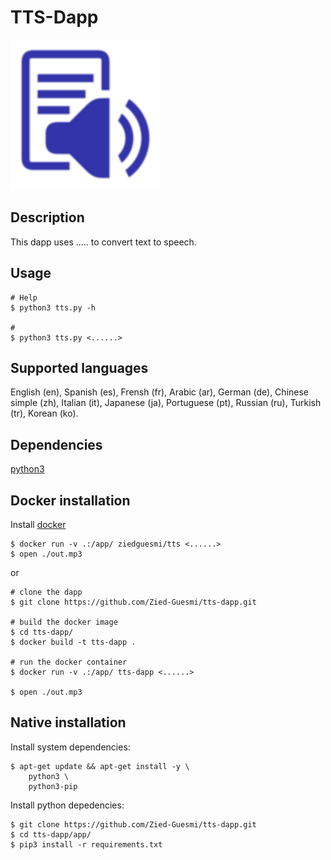 # TTS-Dapp

![dapp logo](./logo.svg)


## Description
This dapp uses ..... to convert text to speech.  

## Usage
    # Help
    $ python3 tts.py -h

    # 
    $ python3 tts.py <......> 

## Supported languages
English (en), Spanish (es), Frensh (fr), Arabic (ar), German (de), Chinese simple (zh), Italian (it), Japanese (ja), Portuguese (pt), Russian (ru), Turkish (tr), Korean (ko).

## Dependencies
[python3](https://www.python.org/)  

## Docker installation
Install [docker](https://docs.docker.com/install/)

    $ docker run -v .:/app/ ziedguesmi/tts <......>
    $ open ./out.mp3

or

    # clone the dapp
    $ git clone https://github.com/Zied-Guesmi/tts-dapp.git

    # build the docker image
    $ cd tts-dapp/
    $ docker build -t tts-dapp .

    # run the docker container
    $ docker run -v .:/app/ tts-dapp <......>

    $ open ./out.mp3

## Native installation
Install system dependencies:

    $ apt-get update && apt-get install -y \
        python3 \
        python3-pip
        
Install python depedencies:

    $ git clone https://github.com/Zied-Guesmi/tts-dapp.git
    $ cd tts-dapp/app/
    $ pip3 install -r requirements.txt